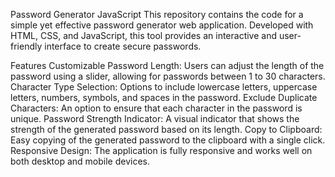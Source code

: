 Password Generator JavaScript
This repository contains the code for a simple yet effective password generator web application. Developed with HTML, CSS, and JavaScript, this tool provides an interactive and user-friendly interface to create secure passwords.

Features
Customizable Password Length: Users can adjust the length of the password using a slider, allowing for passwords between 1 to 30 characters.
Character Type Selection: Options to include lowercase letters, uppercase letters, numbers, symbols, and spaces in the password.
Exclude Duplicate Characters: An option to ensure that each character in the password is unique.
Password Strength Indicator: A visual indicator that shows the strength of the generated password based on its length.
Copy to Clipboard: Easy copying of the generated password to the clipboard with a single click.
Responsive Design: The application is fully responsive and works well on both desktop and mobile devices.
